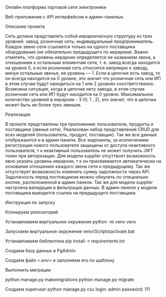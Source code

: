 Онлайн платформа торговой сети электроники

Веб-приложение с API интерфейсом и админ-панелью.

Описание проекта

Сеть должна представлять собой иерархическую структуру из трех уровней:
завод;
розничная сеть;
индивидуальный предприниматель.
Каждое звено сети ссылается только на одного поставщика оборудования (не обязательно предыдущего по иерархии). Важно отметить, что уровень иерархии определяется не названием звена, а отношением к остальным элементам сети, т. е. завод всегда находится на уровне 0, а если розничная сеть относится напрямую к заводу, минуя остальные звенья, ее уровень — 1. Если в цепочке есть завод, то он всегда находится на 0 уровне, это значит что розничная сеть или ИП в этом случае будут находиться на 1 или 2 уровнях соостветственно. Возможна ситуация, когда в цепочке нету завода, в этом случае розничная сеть или ИП будут находится на 0 уровне. Максимальное количество уровней в иерархии - 3 (0, 1 , 2), это значит, что в цепочки может быть не более трех звеньев.

Реализация

В проекте представлены три приложения: пользователи, продукты и поставщики (звенья сети).
Реализован набор представлений CRUD для всех моделей (пользователь, продукт, поставщик). Так же все данные отображаются и в админ панели. Все эндпоинты, за исключением регистрации нового пользователя защищены от доступа неактивного пользователя, т к неактивный пользователь не может получить JWT токен при авторизации. Для модели supplier отсуттвоет возможность явно указать уровень иерархии, т к он присваевается автоматически на основании отношению каждого звена сети к предыдущему. Так же отсутствует возможность изменить сумму задолжности через API. Задолжность перед постовщиком можно обнулить по специально кнопке, расположенной в админ панели. Так же для модели supplier настроена валидации и фильтрация данных. В админ панели у модели поставщика выводится ссылка на предыдущего поставщика.

Инструкция по запуску

Клонируем репозиторий

Устанавливаем виртуальное окружение
python -m venv venv

Запускаем виртуальное окружение
venv\Scripts\activate.bat

Устанавливаем библиотеки
pip install -r requirements.txt

Создаем базу данных в PgAdmin

Создаем файл <.env> и заполняем его по шаблону

Выполнить миграции

python manage.py makemigrations
python manage.py migrate

Создаем superuser 
python manage.py csu
login: admin password: 111
